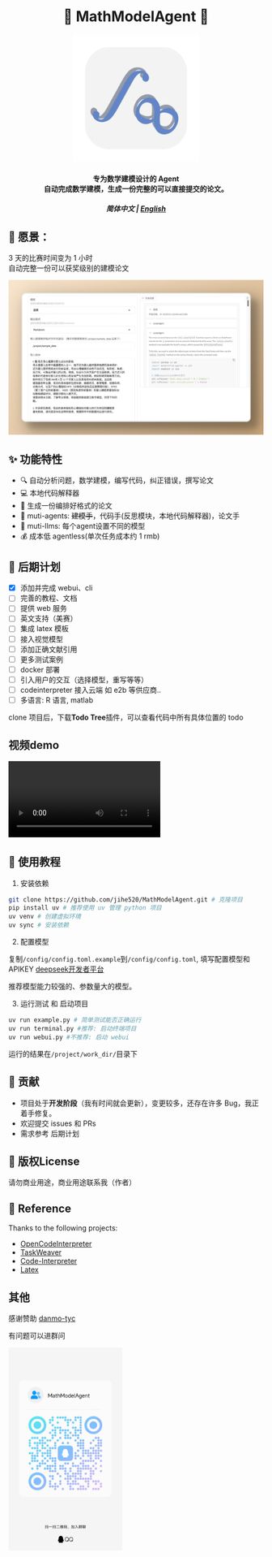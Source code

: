 <h1 align="center">🤖 MathModelAgent 📐</h1>
<p align="center">
    <img src="./docs/icon.png" height="250px">
</p>
<h4 align="center">
    专为数学建模设计的 Agent<br>
    自动完成数学建模，生成一份完整的可以直接提交的论文。
</h4>

<h5 align="center">简体中文 | <a href="README_EN.md">English</a></h5>

## 🌟 愿景：

3 天的比赛时间变为 1 小时 <br> 
自动完整一份可以获奖级别的建模论文

<p align="center">
    <img src="./docs/webui.png">
</p>

## ✨ 功能特性

- 🔍 自动分析问题，数学建模，编写代码，纠正错误，撰写论文
- 💻 本地代码解释器
- 📝 生成一份编排好格式的论文
- 🤝 muti-agents: ~~建模手~~，代码手(反思模块，本地代码解释器)，论文手
- 🔄 muti-llms: 每个agent设置不同的模型
- 💰 成本低 agentless(单次任务成本约 1 rmb)

## 🚀 后期计划

- [x] 添加并完成 webui、cli
- [ ] 完善的教程、文档
- [ ] 提供 web 服务
- [ ] 英文支持（美赛）
- [ ] 集成 latex 模板
- [ ] 接入视觉模型
- [ ] 添加正确文献引用
- [ ] 更多测试案例
- [ ] docker 部署
- [ ] 引入用户的交互（选择模型，重写等等）
- [ ] codeinterpreter 接入云端 如 e2b 等供应商..
- [ ] 多语言: R 语言, matlab

clone 项目后，下载**Todo Tree**插件，可以查看代码中所有具体位置的 todo

## 视频demo

<video src="https://github.com/user-attachments/assets/10b3145a-feb7-4894-aaca-30d44bb35b9e"></video>

## 📖 使用教程

1. 安装依赖

```bash
git clone https://github.com/jihe520/MathModelAgent.git # 克隆项目
pip install uv # 推荐使用 uv 管理 python 项目
uv venv # 创建虚拟环境
uv sync # 安装依赖
```

2. 配置模型

复制`/config/config.toml.example`到`/config/config.toml`, 填写配置模型和 APIKEY
[deepseek开发者平台](https://platform.deepseek.com/)

推荐模型能力较强的、参数量大的模型。

3. 运行测试 和 启动项目

```bash
uv run example.py # 简单测试能否正确运行
uv run terminal.py #推荐: 启动终端项目
uv run webui.py #不推荐: 启动 webui
```

运行的结果在`/project/work_dir/`目录下

## 🤝 贡献

- 项目处于**开发阶段**（我有时间就会更新），变更较多，还存在许多 Bug，我正着手修复。
- 欢迎提交 issues 和 PRs
- 需求参考 后期计划

## 📄 版权License

请勿商业用途，商业用途联系我（作者）

## 🙏 Reference

Thanks to the following projects:
- [OpenCodeInterpreter](https://github.com/OpenCodeInterpreter/OpenCodeInterpreter/tree/main)
- [TaskWeaver](https://github.com/microsoft/TaskWeaver)
- [Code-Interpreter](https://github.com/MrGreyfun/Local-Code-Interpreter/tree/main)
- [Latex](https://github.com/Veni222987/MathModelingLatexTemplate/tree/main)


## 其他

感谢赞助
[danmo-tyc](https://github.com/danmo-tyc)

有问题可以进群问

<img src="./docs/qq.jpg" height="400px">